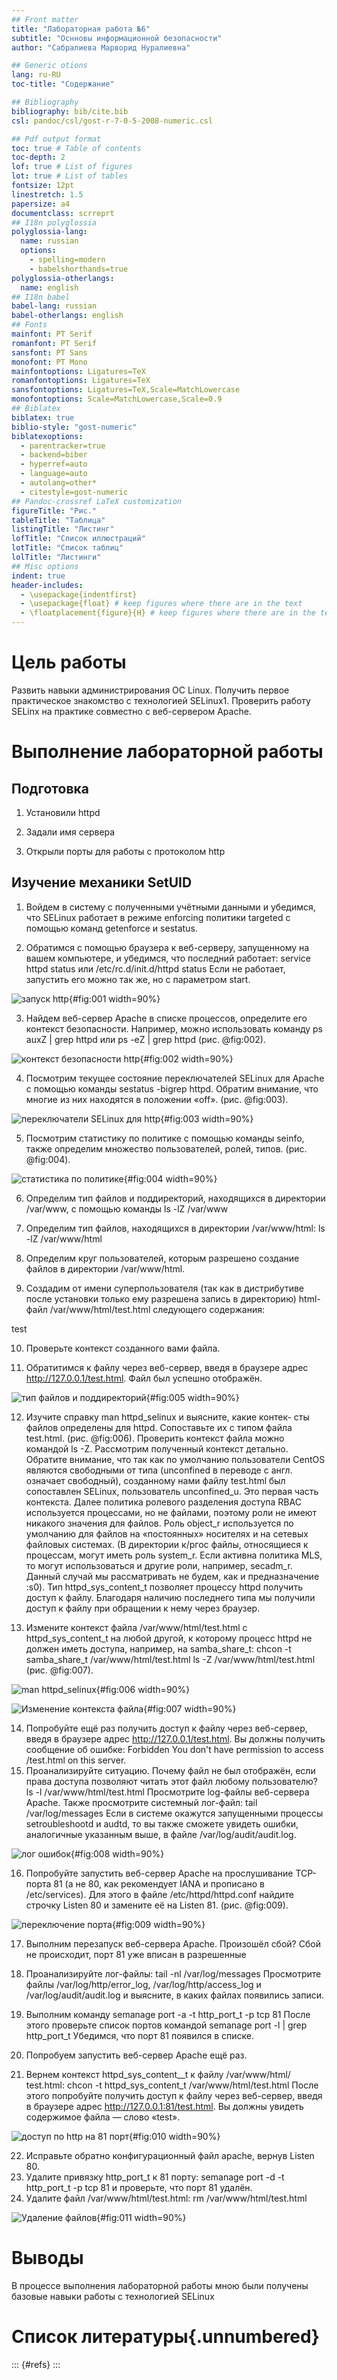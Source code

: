 ```yaml
---
## Front matter
title: "Лабораторная работа №6"
subtitle: "Оснновы информационной безопасности"
author: "Сабралиева Марворид Нуралиевна"

## Generic otions
lang: ru-RU
toc-title: "Содержание"

## Bibliography
bibliography: bib/cite.bib
csl: pandoc/csl/gost-r-7-0-5-2008-numeric.csl

## Pdf output format
toc: true # Table of contents
toc-depth: 2
lof: true # List of figures
lot: true # List of tables
fontsize: 12pt
linestretch: 1.5
papersize: a4
documentclass: scrreprt
## I18n polyglossia
polyglossia-lang:
  name: russian
  options:
	- spelling=modern
	- babelshorthands=true
polyglossia-otherlangs:
  name: english
## I18n babel
babel-lang: russian
babel-otherlangs: english
## Fonts
mainfont: PT Serif
romanfont: PT Serif
sansfont: PT Sans
monofont: PT Mono
mainfontoptions: Ligatures=TeX
romanfontoptions: Ligatures=TeX
sansfontoptions: Ligatures=TeX,Scale=MatchLowercase
monofontoptions: Scale=MatchLowercase,Scale=0.9
## Biblatex
biblatex: true
biblio-style: "gost-numeric"
biblatexoptions:
  - parentracker=true
  - backend=biber
  - hyperref=auto
  - language=auto
  - autolang=other*
  - citestyle=gost-numeric
## Pandoc-crossref LaTeX customization
figureTitle: "Рис."
tableTitle: "Таблица"
listingTitle: "Листинг"
lofTitle: "Список иллюстраций"
lotTitle: "Список таблиц"
lolTitle: "Листинги"
## Misc options
indent: true
header-includes:
  - \usepackage{indentfirst}
  - \usepackage{float} # keep figures where there are in the text
  - \floatplacement{figure}{H} # keep figures where there are in the text
---
```


# Цель работы

Развить навыки администрирования ОС Linux. Получить первое практическое знакомство с технологией SELinux1.
Проверить работу SELinx на практике совместно с веб-сервером Apache.

# Выполнение лабораторной работы

## Подготовка 

1. Установили httpd

2. Задали имя сервера

3. Открыли порты для работы с протоколом http

## Изучение механики SetUID

1. Войдем в систему с полученными учётными данными и убедимся, что
SELinux работает в режиме enforcing политики targeted с помощью команд getenforce и sestatus.

2. Обратимся с помощью браузера к веб-серверу, запущенному на вашем компьютере, и убедимся, что последний работает: service httpd status
или /etc/rc.d/init.d/httpd status
Если не работает, запустить его можно так же, но с параметром start.

![запуск http](image/1.jpg){#fig:001 width=90%}

3. Найдем веб-сервер Apache в списке процессов, определите его контекст
безопасности. Например, можно использовать команду ps auxZ | grep httpd
или ps -eZ | grep httpd (рис. @fig:002).

![контекст безопасности http](image/2.jpg){#fig:002 width=90%}

4. Посмотрим текущее состояние переключателей SELinux для Apache с помощью команды sestatus -bigrep httpd. Обратим внимание, что многие из них находятся в положении «off». (рис. @fig:003).

![переключатели SELinux для http](image/3.jpg){#fig:003 width=90%}

5. Посмотрим статистику по политике с помощью команды seinfo, также
определим множество пользователей, ролей, типов. (рис. @fig:004).

![статистика по политике](image/4.jpg){#fig:004 width=90%}

6. Определим тип файлов и поддиректорий, находящихся в директории
/var/www, с помощью команды ls -lZ /var/www  
7. Определим тип файлов, находящихся в директории /var/www/html: ls -lZ /var/www/html

8. Определим круг пользователей, которым разрешено создание файлов в
директории /var/www/html.
9. Создадим от имени суперпользователя (так как в дистрибутиве после установки только ему разрешена запись в директорию) html-файл /var/www/html/test.html следующего содержания:
<html>
<body>test</body>
</html>

10. Проверьте контекст созданного вами файла. 

11. Обратитимся к файлу через веб-сервер, введя в браузере адрес http://127.0.0.1/test.html. Файл был успешно отображён. 

![тип файлов и поддиректорий](image/5.jpg){#fig:005 width=90%}

12. Изучите справку man httpd_selinux и выясните, какие контек-
сты файлов определены для httpd. Сопоставьте их с типом файла
test.html. (рис. @fig:006).
Проверить контекст файла можно командой ls -Z. 
Рассмотрим полученный контекст детально. Обратите внимание, что так как по умолчанию пользователи CentOS являются свободными от типа (unconfined в переводе с англ. означает свободный), созданному нами файлу test.html был сопоставлен SELinux, пользователь unconfined_u. Это первая часть контекста. Далее политика ролевого разделения доступа RBAC используется процессами, но не файлами, поэтому роли не имеют никакого значения для файлов. Роль object_r используется по умолчанию для файлов на «постоянных» носителях и на сетевых файловых системах. (В директории к/ргос файлы, относящиеся к процессам, могут иметь роль system_r.
Если активна политика MLS, то могут использоваться и другие роли, например, secadm_r. Данный случай мы рассматривать не будем, как и предназначение :s0). Тип httpd_sys_content_t позволяет процессу httpd получить доступ к файлу. Благодаря наличию последнего типа мы получили доступ к файлу при обращении к нему через браузер.

13. Измените контекст файла /var/www/html/test.html с httpd_sys_content_t на любой другой, к которому процесс httpd не должен иметь доступа, например, на samba_share_t: chcon -t samba_share_t /var/www/html/test.html
ls -Z /var/www/html/test.html (рис. @fig:007).

![man httpd_selinux](image/6.jpg){#fig:006 width=90%}

![Изменение контекста файла](image/7.jpg){#fig:007 width=90%}

14. Попробуйте ещё раз получить доступ к файлу через веб-сервер, введя в браузере адрес http://127.0.0.1/test.html. Вы должны получить сообщение об ошибке:
Forbidden
You don't have permission to access /test.html on this server.
15. Проанализируйте ситуацию. Почему файл не был отображён, если права доступа позволяют читать этот файл любому пользователю? ls -l /var/www/html/test.html
Просмотрите log-файлы веб-сервера Apache. Также просмотрите системный лог-файл:
tail /var/log/messages
Если в системе окажутся запущенными процессы setroubleshootd и audtd, то вы также сможете увидеть ошибки, аналогичные указанным выше, в файле /var/log/audit/audit.log. 

![лог ошибок](image/8.jpg){#fig:008 width=90%}

16. Попробуйте запустить веб-сервер Apache на прослушивание ТСР-порта 81 (а не 80, как рекомендует IANA и прописано в /etc/services). Для этого в файле /etc/httpd/httpd.conf найдите строчку Listen 80 и замените её на Listen 81. (рис. @fig:009).

![переключение порта](image/9.jpg){#fig:009 width=90%}

17. Выполним перезапуск веб-сервера Apache. Произошёл сбой? Сбой не происходит, порт 81 уже вписан в разрешенные

18. Проанализируйте лог-файлы: tail -nl /var/log/messages
Просмотрите файлы /var/log/http/error_log, /var/log/http/access_log и /var/log/audit/audit.log и выясните, в каких файлах появились записи.

19. Выполним команду semanage port -a -t http_port_t -р tcp 81
После этого проверьте список портов командой semanage port -l | grep http_port_t
Убедимся, что порт 81 появился в списке.

20. Попробуем запустить веб-сервер Apache ещё раз. 

21. Вернем контекст httpd_sys_cоntent__t к файлу /var/www/html/ test.html:
chcon -t httpd_sys_content_t /var/www/html/test.html
После этого попробуйте получить доступ к файлу через веб-сервер, введя в браузере адрес http://127.0.0.1:81/test.html. Вы должны увидеть содержимое файла — слово «test».

![доступ по http на 81 порт](image/10.jpg){#fig:010 width=90%}

22. Исправьте обратно конфигурационный файл apache, вернув Listen 80.
23. Удалите привязку http_port_t к 81 порту: semanage port -d -t http_port_t -p tcp 81 и проверьте, что порт 81 удалён.
24. Удалите файл /var/www/html/test.html: rm /var/www/html/test.html

![Удаление файлов](image/11.jpg){#fig:011 width=90%}

# Выводы

В процессе выполнения лабораторной работы мною были получены базовые навыки работы с технологией SELinux

# Список литературы{.unnumbered}

::: {#refs}
:::
